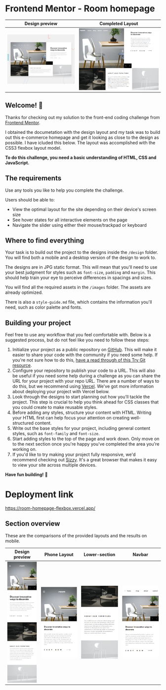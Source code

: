 # Frontend Mentor - Room homepage
Design preview                                                                          | Completed Layout
:--------------------------------------------------------------------------------------:|:------------------------------------------------------------:
![Design preview for the Room homepage coding challenge](./design/desktop-preview.jpg) | ![Completed design for desktop](./project-Images/desktop.png)

## Welcome! 👋

Thanks for checking out my solution to the front-end coding challenge from [Frontend Mentor](https://www.frontendmentor.io).

I obtained the documetation with the design layout and my task was to build out this e-commerce homepage and get it looking as close to the design as possible. I have icluded this below. The layout was accomplished with the CSS3 flexbox layout model.

**To do this challenge, you need a basic understanding of HTML, CSS and JavaScript.**

## The requirements

Use any tools you like to help you complete the challenge.

Users should be able to:

- View the optimal layout for the site depending on their device's screen size
- See hover states for all interactive elements on the page
- Navigate the slider using either their mouse/trackpad or keyboard

## Where to find everything

Your task is to build out the project to the designs inside the `/design` folder. You will find both a mobile and a desktop version of the design to work to.

The designs are in JPG static format. This will mean that you'll need to use your best judgment for styles such as `font-size`, `padding` and `margin`. This should help train your eye to perceive differences in spacings and sizes.

You will find all the required assets in the `/images` folder. The assets are already optimized.

There is also a `style-guide.md` file, which contains the information you'll need, such as color palette and fonts.

## Building your project

Feel free to use any workflow that you feel comfortable with. Below is a suggested process, but do not feel like you need to follow these steps:

1. Initialize your project as a public repository on [GitHub](https://github.com/). This will make it easier to share your code with the community if you need some help. If you're not sure how to do this, [have a read through of this Try Git resource](https://try.github.io/).
2. Configure your repository to publish your code to a URL. This will also be useful if you need some help during a challenge as you can share the URL for your project with your repo URL. There are a number of ways to do this, but we recommend using [Vercel](https://bit.ly/fem-vercel). We've got more information about deploying your project with Vercel below.
3. Look through the designs to start planning out how you'll tackle the project. This step is crucial to help you think ahead for CSS classes that you could create to make reusable styles.
4. Before adding any styles, structure your content with HTML. Writing your HTML first can help focus your attention on creating well-structured content.
5. Write out the base styles for your project, including general content styles, such as `font-family` and `font-size`.
6. Start adding styles to the top of the page and work down. Only move on to the next section once you're happy you've completed the area you're working on.
7. If you'd like to try making your project fully responsive, we'd recommend checking out [Sizzy](https://bit.ly/fm-sizzy). It's a great browser that makes it easy to view your site across multiple devices.

**Have fun building!** 🚀

# Deployment link
https://room-homepage-flexbox.vercel.app/

## Section overview
These are the comparisons of the provided layouts and the results on mobile.

Design preview                    | Phone Layout                      | Lower-section                        | Navbar
:--------------------------------:|:---------------------------------:|:------------------------------------:|:------------------------------:
![](./design/mobile-design.jpg) | ![](./project-Images/phoneHero.png) | ![](./project-Images/phoneLower.png)  | ![](./project-Images/phoneNav.png)

